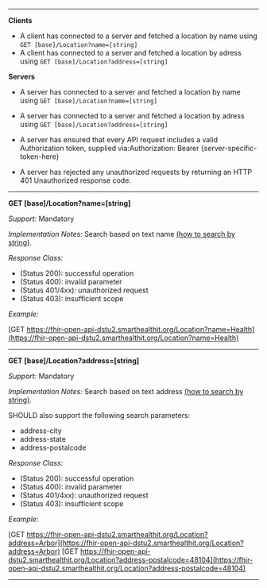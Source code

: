 
-------------------------

**Clients**

-  A client has connected to a server and fetched a location by name using `GET [base]/Location?name=[string]`
- A client has connected to a server and fetched a location by adress using `GET [base]/Location?address=[string]`


**Servers**

- A server has connected to a server and fetched a location by name using `GET [base]/Location?name=[string]`
- A server has connected to a server and fetched a location by adress using `GET [base]/Location?address=[string]`

-   A server has ensured that every API request includes a valid Authorization token, supplied via:Authorization: Bearer {server-specific-token-here}
-   A server has rejected any unauthorized requests by returning an HTTP 401 Unauthorized response code.

-----------

<!--
**GET [base]/Location?identifier=[system]|[code]**

*Support:* Mandatory

*Implementation Notes:*  Search based on location identifier  [(how to search by token)].

*Response Class:*

-   (Status 200): successful operation
-   (Status 400): invalid parameter
-   (Status 401/4xx): unauthorized request


*Example:*

[GET https://fhir-open-api-dstu2.smarthealthit.org/Location?identifier=http://build.fhir.org/sid/us-npi%7C1497860456](https://fhir-open-api-dstu2.smarthealthit.org/Location?identifier=http://build.fhir.org/sid/us-npi%7C1497860456)

-----------
-->

**GET [base]/Location?name=[string]**

*Support:* Mandatory

*Implementation Notes:* Search based on text name [(how to search by string)].

*Response Class:*

-   (Status 200): successful operation
-   (Status 400): invalid parameter
-   (Status 401/4xx): unauthorized request
-   (Status 403): insufficient scope

*Example:*

[GET https://fhir-open-api-dstu2.smarthealthit.org/Location?name=Health](https://fhir-open-api-dstu2.smarthealthit.org/Location?name=Health)

-----


**GET [base]/Location?address=[string]**

*Support:* Mandatory

*Implementation Notes:* Search based on text address [(how to search by string)].

SHOULD also support the following search parameters:

- address-city
- address-state
- address-postalcode

*Response Class:*

-   (Status 200): successful operation
-   (Status 400): invalid parameter
-   (Status 401/4xx): unauthorized request
-   (Status 403): insufficient scope


*Example:*

[GET https://fhir-open-api-dstu2.smarthealthit.org/Location?address=Arbor](https://fhir-open-api-dstu2.smarthealthit.org/Location?address=Arbor)
[GET https://fhir-open-api-dstu2.smarthealthit.org/Location?address-postalcode=48104](https://fhir-open-api-dstu2.smarthealthit.org/Location?address-postalcode=48104)


-----


  [(how to search by reference)]: http://build.fhir.org/search.html#reference
  [(how to search by token)]: http://build.fhir.org/DSTU2/search.html#token
 [(how to search by date)]: http://build.fhir.org/DSTU2/search.html#date
 [(how to search by string)]: http://build.fhir.org/DSTU2/search.html#string
